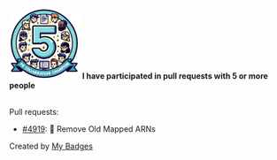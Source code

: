 <img src="https://github.com/my-badges/my-badges/blob/master/badges/pr-collaboration/pr-collaboration-5.png?raw=true" alt="I have participated in pull requests with 5 or more people" title="I have participated in pull requests with 5 or more people" width="128">
<strong>I have participated in pull requests with 5 or more people</strong>
<br><br>

Pull requests:

- <a href="https://github.com/kubernetes-sigs/cluster-api-provider-aws/pull/4919">#4919</a>: 🐛 Remove Old Mapped ARNs


Created by <a href="https://github.com/my-badges/my-badges">My Badges</a>